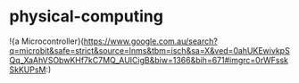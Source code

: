# physical-computing

!{a Microcontroller}(https://www.google.com.au/search?q=microbit&safe=strict&source=lnms&tbm=isch&sa=X&ved=0ahUKEwivkpSQq_XaAhVSObwKHf7kC7MQ_AUICigB&biw=1366&bih=671#imgrc=0rWFsskSkKUPsM:)
